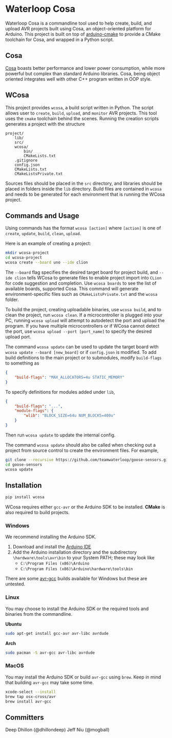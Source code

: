# Waterloop Cosa

Waterloop Cosa is a commandline tool used to help create, build, and upload AVR projects built using Cosa, an object-oriented platform for Arduino. This project is built on top of 
[arduino-cmake](https://github.com/arduino-cmake/arduino-cmake) to provide a CMake toolchain for Cosa,
and wrapped in a Python script.

## Cosa

[Cosa](https://github.com/mikaelpatel/Cosa) boasts better performance and lower power consumption, while more powerful but complex than standard Arduino libraries. Cosa, being object oriented integrates well with other C++ program written in OOP style.

## WCosa

This project provides `wcosa`, a build script written in Python. The script allows user to `create`, 
`build`, `upload`, and `monitor` AVR projects. This tool uses the `cmake` toolchain behind the scenes.
Running the creation scripts generates a project with the structure

```
project/
    lib/
    src/
    wcosa/
        bin/
        CMakeLists.txt
    .gitignore
    config.json
    CMakeLists.txt
    CMakeListsPrivate.txt
```

Sources files should be placed in the `src` directory, and libraries should be placed in folders inside
the `lib` directory. Build files are contained in `wcosa` and needs to be generated for each environment
that is running the WCosa project.

## Commands and Usage
Using commands has the format `wcosa [action]` where `[action]` is one of `create`, `update`, `build`, `clean`, `upload`.

Here is an example of creating a project:
```bash
mkdir wcosa-project
cd wcosa-project
wcosa create --board uno --ide clion
```
The `--board` flag specifies the desired target board for project build, and `--ide clion` tells WCosa to generate files to enable 
project import into `CLion` for code suggestion and completion. Use `wcosa boards` to see the list of available boards, supported Cosa.
This command will generate environment-specific files such as `CMakeListsPrivate.txt` and the `wcosa` folder.

To build the project, creating uploadable binaries, use `wcosa build`, and to clean the project, run `wcosa clean`. If a microcontroller
is plugged into your PC, running `wcosa upload` will attempt to autodetect the port and upload the program.
If you have multiple microcontrollers or if WCosa cannot detect the port, use `wcosa upload --port [port_name]` to specify
the desired upload port.

The command `wcosa update` can be used to update the target board with `wcosa update --board [new_board]` or if `config.json` is 
modified. To add build definitions to the main project or to submodules, modify `build-flags` to something as
```json
{
    "build-flags": "MAX_ALLOCATORS=4u STATIC_MEMORY"
}
```

To specify definitions for modules added under `lib`, 
```json
{
    "build-flags": "...",
    "module-flags": {
        "wlib": "BLOCK_SIZE=64u NUM_BLOCKS=400u"
    }
}
```
Then run `wcosa update` to update the internal config.

The command `wcosa update` should also be called when checking out a project from source control to create the environment
files. For example,
```bash
git clone --recursive https://github.com/teamwaterloop/goose-sensors.git
cd goose-sensors
wcosa update
```

## Installation
```bash
pip install wcosa
```

WCosa requires either `gcc-avr` or the Arduino SDK to be installed. __CMake__ is also required to build projects.

### Windows
We recommend installing the Arduino SDK.
1. Download and install the [Arduino IDE](https://www.arduino.cc/en/Main/Software)
2. Add the Arduino installation directory and the subdirectory `\hardware\tools\avr\bin`
to your System PATH; these may look like
    * `C:\Program Files (x86)\Arduino`
    * `C:\Program Files (x86)\Arduino\hardware\tools\bin`

There are some [avr-gcc](http://blog.zakkemble.co.uk/avr-gcc-builds/) builds available for Windows
but these are untested.

### Linux
You may choose to install the Arduino SDK or the required tools and binaries
from the commandline.

**Ubuntu**

```bash
sudo apt-get install gcc-avr avr-libc avrdude
```

**Arch**

```bash
sudo pacman -S avr-gcc avr-libc avrdude
```

### MacOS
You may install the Arduino SDK or build `avr-gcc` using `brew`. Keep in mind that
building `avr-gcc` may take some time.

```bash
xcode-select --install
brew tap osx-cross/avr
brew install avr-gcc
```

## Committers
Deep Dhillon (@dhillondeep)
Jeff Niu (@mogball)

